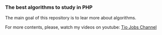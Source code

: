 ### The best algorithms to study in PHP

The main goal of this repository is to lear more about algorithms.

For more contents, please, watch my videos on youtube:
[Tio Jobs Channel](https://youtube.com/c/TioJobs/join)
